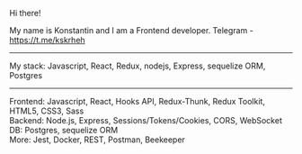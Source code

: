 Hi there!

My name is Konstantin and I am a Frontend developer.
Telegram - https://t.me/kskrheh
<hr>
My stack:
Javascript, React, Redux, nodejs, Express, sequelize ORM, Postgres
<hr>
Frontend: Javascript, React, Hooks API, Redux-Thunk, Redux Toolkit, HTML5, CSS3, Sass <br>
Backend: Node.js, Express, Sessions/Tokens/Cookies, CORS, WebSocket <br>
DB: Postgres, sequelize ORM <br>
More: Jest, Docker, REST, Postman, Beekeeper
